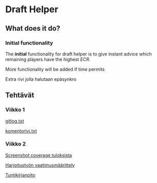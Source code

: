 # Draft Helper

## What does it do?

### Initial functionality

The **initial** functionality for draft helper is to give instant advice which remaining players have the highest *ECR*.

More functionality will be added if time permits

Extra rivi jolla halutaan epäsynkro
## Tehtävät

### Viikko 1

[gitlog.txt](https://github.com/eepek/drafthelper/blob/main/laskarit/viikko1/gitlog.txt)

[komentorivi.txt](https://github.com/eepek/drafthelper/blob/main/laskarit/viikko1/komentorivi.txt)

### Viikko 2

[Screenshot coverage tuloksista](https://github.com/eepek/drafthelper/blob/main/laskarit/viikko2/tehtava9.png)

[Harjoitustyön vaatimusmäärittely](https://github.com/eepek/drafthelper/blob/main/harjoitustyo/vaatimusmaarittely.md)

[Tuntikirjanpito](https://github.com/eepek/drafthelper/blob/main/harjoitustyo/tuntikirjanpito.md)
